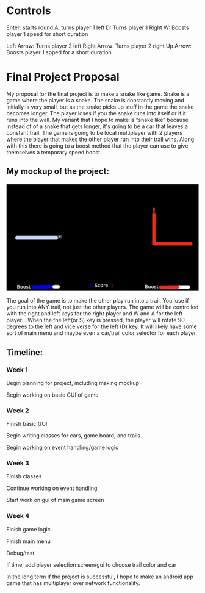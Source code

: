 # Controls

Enter: starts round
A:     turns player 1 left
D:     Turns player 1 Right
W:     Boosts player 1 speed for short duration

Left Arrow:  Turns player 2 left
Right Arrow: Turns player 2 right
Up Arrow:    Boosts player 1 spped for a short duration


# Final Project Proposal

My proposal for the final project is to make a snake like game. Snake is a game where the player is a snake. The snake is constantly moving and initially is very small, but as the snake picks up stuff in the game the snake becomes longer. The player loses if you the snake runs into itself or if it runs into the wall. My variant that I hope to make is “snake like” because instead of of a snake that gets longer, it's going to be a car that leaves a constant trail. The game is going to be local multiplayer with 2 players where the player that makes the other player run into their trail wins. Along with this there is going to a boost method that the player can use to give themselves a temporary speed boost.

## My mockup of the project: 
![Game mockup](https://github.com/bribrah/Java-Final-Project/raw/master/Mockup.png)

The goal of the game is to make the other play run into a trail. You lose if you run into ANY trail, not just the other players.  The game will be controlled with the right and left keys for the right player and W and A for the left player. . When the the left(or S) key is pressed, the player will rotate 90 degrees to the left and vice verse for the left (D) key. It will likely have some sort of main menu and maybe even a car/trail color selector for each player.

## Timeline:

### Week 1

Begin planning for project, including making mockup

Begin working on basic GUI of game

### Week 2

Finish basic GUI

Begin writing classes for cars, game board, and trails.

Begin working on event handling/game logic

### Week 3

Finish classes

Continue working on event handling

Start work on gui of main game screen

### Week 4

Finish game logic

Finish main menu

Debug/test

If time, add player selection screen/gui to choose trail color and car

In the long term if the project is successful, I hope to make an android app game that has multiplayer over network functionality.
